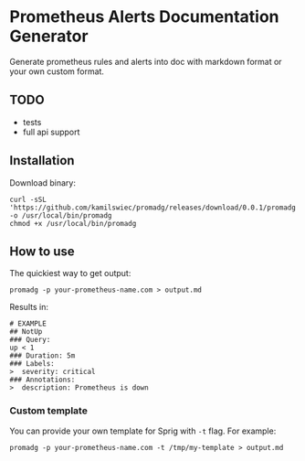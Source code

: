 # Prometheus Alerts Documentation Generator

Generate prometheus rules and alerts into doc with markdown format or your
own custom format.

## TODO
- tests
- full api support
## Installation
Download binary:
```
curl -sSL 'https://github.com/kamilswiec/promadg/releases/download/0.0.1/promadg' -o /usr/local/bin/promadg
chmod +x /usr/local/bin/promadg
```
## How to use
The quickiest way to get output:
```
promadg -p your-prometheus-name.com > output.md
```
Results in:
```
# EXAMPLE
## NotUp
### Query:
up < 1
### Duration: 5m
### Labels:
>  severity: critical
### Annotations:
>  description: Prometheus is down
```
### Custom template
You can provide your own template for Sprig with `-t` flag. For example:
```
promadg -p your-prometheus-name.com -t /tmp/my-template > output.md
```
